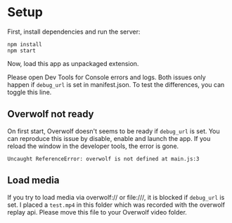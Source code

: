 # Setup

First, install dependencies and run the server:

```
npm install
npm start
```

Now, load this app as unpackaged extension.

Please open Dev Tools for Console errors and logs. Both issues only happen
if `debug_url` is set in manifest.json. To test the differences, you can toggle this line.

## Overwolf not ready

On first start, Overwolf doesn't seems to be ready if `debug_url` is set.
You can reproduce this issue by disable, enable and launch the app. If you
reload the window in the developer tools, the error is gone.

```
Uncaught ReferenceError: overwolf is not defined at main.js:3
```

## Load media

If you try to load media via overwolf:// or file:///, it is blocked if
`debug_url` is set. I placed a `test.mp4` in this folder which was
recorded with the overwolf replay api. Please move this file to your
Overwolf video folder.
